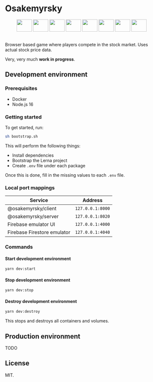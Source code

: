 # Osakemyrsky

<div align="center">
  <img height="40" width="50" src="https://cdn.svgporn.com/logos/typescript-icon.svg"/>
  <img height="40" width="50" src="https://cdn.svgporn.com/logos/nextjs-icon.svg"/>
  <img height="40" width="50" src="https://cdn.svgporn.com/logos/tailwindcss-icon.svg"/>
  <img height="40" width="50" src="https://cdn.svgporn.com/logos/nestjs.svg"/>
  <img height="40" width="50" src="https://cdn.svgporn.com/logos/graphql.svg"/>
  <img height="40" width="50" src="https://cdn.svgporn.com/logos/apollostack.svg"/>
  <img height="40" width="50" src="https://cdn.svgporn.com/logos/firebase.svg"/>
  <img height="40" width="50" src="https://cdn.svgporn.com/logos/google-cloud.svg"/>
</div>

<br>

Browser based game where players compete in the stock market. Uses actual stock price data.

Very, very much **work in progress**.

## Development environment

### Prerequisites

- Docker
- Node.js 16

### Getting started

To get started, run:

```sh
sh bootstrap.sh
```

This will perform the following things:

- Install dependencies
- Bootstrap the Lerna project
- Create `.env` file under each package

Once this is done, fill in the missing values to each `.env` file.

### Local port mappings

| Service                     | Address          |
| --------------------------- | ---------------- |
| @osakemyrsky/client         | `127.0.0.1:8000` |
| @osakemyrsky/server         | `127.0.0.1:8020` |
| Firebase emulator UI        | `127.0.0.1:4000` |
| Firebase Firestore emulator | `127.0.0.1:4040` |

### Commands

#### Start development environment

```sh
yarn dev:start
```

#### Stop development environment

```sh
yarn dev:stop
```

#### Destroy development environment

```sh
yarn dev:destroy
```

This stops and destroys all containers and volumes.

## Production environment

TODO

## License

MIT.
